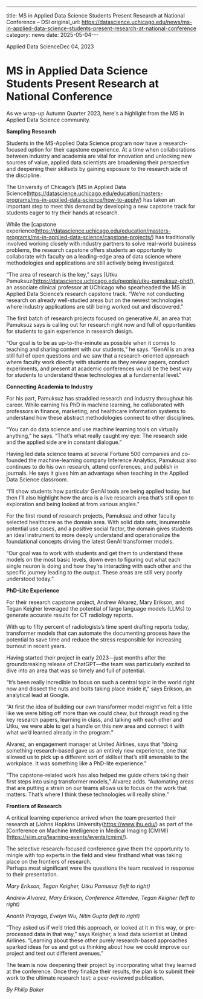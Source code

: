 ---
title: MS in Applied Data Science Students Present Research at National Conference – DSI
original_url: https://datascience.uchicago.edu/news/ms-in-applied-data-science-students-present-research-at-national-conference
category: news
date: 2025-05-04---

Applied Data ScienceDec 04, 2023

# MS in Applied Data Science Students Present Research at National Conference

As we wrap-up Autumn Quarter 2023, here's a highlight from the MS in Applied Data Science community.

**Sampling Research**

Students in the MS-Applied Data Science program now have a research-focused option for their capstone experience. At a time when collaborations between industry and academia are vital for innovation and unlocking new sources of value, applied data scientists are broadening their perspective and deepening their skillsets by gaining exposure to the research side of the discipline.

The University of Chicago’s [MS in Applied Data Science(https://datascience.uchicago.edu/education/masters-programs/ms-in-applied-data-science/how-to-apply/) has taken an important step to meet this demand by developing a new capstone track for students eager to try their hands at research.

While the [capstone experience(https://datascience.uchicago.edu/education/masters-programs/ms-in-applied-data-science/capstone-projects/) has traditionally involved working closely with industry partners to solve real-world business problems, the research capstone offers students an opportunity to collaborate with faculty on a leading-edge area of data science where methodologies and applications are still actively being investigated.

“The area of research is the key,” says [Utku Pamuksuz(https://datascience.uchicago.edu/people/utku-pamuksuz-phd/), an associate clinical professor at UChicago who spearheaded the MS in Applied Data Science’s research capstone track. “We’re not conducting research on already well-studied areas but on the newest technologies where industry applications are still being worked out and discovered.”

The first batch of research projects focused on generative AI, an area that Pamuksuz says is calling out for research right now and full of opportunities for students to gain experience in research design.

“Our goal is to be as up-to-the-minute as possible when it comes to teaching and sharing content with our students,” he says. “GenAI is an area still full of open questions and we saw that a research-oriented approach where faculty work directly with students as they review papers, conduct experiments, and present at academic conferences would be the best way for students to understand these technologies at a fundamental level.”

**Connecting Academia to Industry**

For his part, Pamuksuz has straddled research and industry throughout his career. While earning his PhD in machine learning, he collaborated with professors in finance, marketing, and healthcare information systems to understand how these abstract methodologies connect to other disciplines.

“You can do data science and use machine learning tools on virtually anything,” he says. “That’s what really caught my eye: The research side and the applied side are in constant dialogue.”

Having led data science teams at several Fortune 500 companies and co-founded the machine-learning company Inference Analytics, Pamuksuz also continues to do his own research, attend conferences, and publish in journals. He says it gives him an advantage when teaching in the Applied Data Science classroom.

“I’ll show students how particular GenAI tools are being applied today, but then I’ll also highlight how the area is a live research area that’s still open to exploration and being looked at from various angles.”

For the first round of research projects, Pamuksuz and other faculty selected healthcare as the domain area. With solid data sets, innumerable potential use cases, and a positive social factor, the domain gives students an ideal instrument to more deeply understand and operationalize the foundational concepts driving the latest GenAI transformer models.

“Our goal was to work with students and get them to understand these models on the most basic levels, down even to figuring out what each single neuron is doing and how they’re interacting with each other and the specific journey leading to the output. These areas are still very poorly understood today.”

**PhD-Lite Experience**

For their research capstone project, Andrew Alvarez, Mary Erikson, and Tegan Keigher leveraged the potential of large language models (LLMs) to generate accurate results for CT radiology reports.

With up to fifty percent of radiologists’s time spent drafting reports today, transformer models that can automate the documenting process have the potential to save time and reduce the stress responsible for increasing burnout in recent years.

Having started their project in early 2023—just months after the groundbreaking release of ChatGPT—the team was particularly excited to dive into an area that was so timely and full of potential.

“It’s been really incredible to focus on such a central topic in the world right now and dissect the nuts and bolts taking place inside it,” says Erikson, an analytical lead at Google.

“At first the idea of building our own transformer model might’ve felt a little like we were biting off more than we could chew, but through reading the key research papers, learning in class, and talking with each other and Utku, we were able to get a handle on this new area and connect it with what we’d learned already in the program.”

Alvarez, an engagement manager at United Airlines, says that “doing something research-based gave us an entirely new experience, one that allowed us to pick up a different sort of skillset that’s still amenable to the workplace. It was something like a PhD-lite experience.”

“The capstone-related work has also helped me guide others taking their first steps into using transformer models,” Alvarez adds. “Automating areas that are putting a strain on our teams allows us to focus on the work that matters. That’s where I think these technologies will really shine.”

**Frontiers of Research**

A critical learning experience arrived when the team presented their research at [Johns Hopkins University(https://www.jhu.edu/) as part of the [Conference on Machine Intelligence in Medical Imaging (CMIMI)(https://siim.org/learning-events/events/cmimi/).

The selective research-focused conference gave them the opportunity to mingle with top experts in the field and view firsthand what was taking place on the frontiers of research.  
Perhaps most significant were the questions the team received in response to their presentation.

*Mary Erikson, Tegan Keigher, Utku Pamusuz (left to right)*

*Andrew Alvarez, Mary Erikson, Conference Attendee, Tegan Keigher (left to right)*

*Ananth Prayaga, Evelyn Wu, Nitin Gupta (left to right)*

“They asked us if we’d tried this approach, or looked at it in this way, or pre-processed data in that way,” says Keigher, a lead data scientist at United Airlines. “Learning about these other purely research-based approaches sparked ideas for us and got us thinking about how we could improve our project and test out different avenues.”

The team is now deepening their project by incorporating what they learned at the conference. Once they finalize their results, the plan is to submit their work to the ultimate research test: a peer-reviewed publication.

*By Philip Baker*
